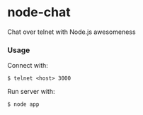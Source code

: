 node-chat
=========

Chat over telnet with Node.js awesomeness

### Usage

Connect with:

    $ telnet <host> 3000
    
Run server with:

    $ node app

